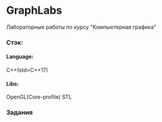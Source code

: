 # GraphLabs
Лабораторные работы по курсу "Компьютерная графика"

### Стэк:
#### Language: 
C++(std=C++17)
#### Libs:
OpenGL(Core-profile)
STL

### Задания
[^1]:[Labs_1_2](https://movie-hub.ru)
